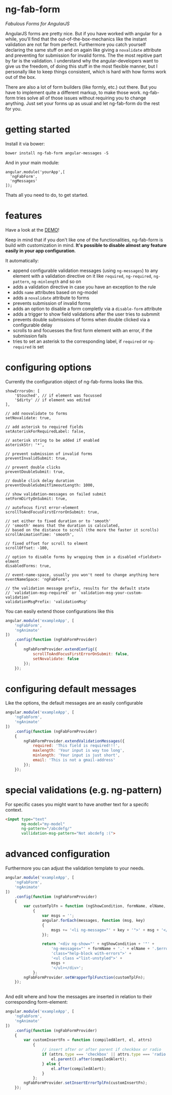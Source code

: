 ng-fab-form
===========
*Fabulous Forms for AngularJS*


AngularJS forms are pretty nice. But if you have worked with angular for a while, you'll find that the out-of-the-box-mechanics like the instant validation are not far from perfect. Furthermore you catch yourself declaring the same stuff on and on again like giving a `novalidate` attribute and preventing for submission for invalid forms. The the most repitive part by far is the validation. I understand why the angular-developers want to give us the freedom, of doing this stuff in the most flexible manner, but I personally like to keep things consistent, which is hard with how forms work out of the box.

There are also a lot of form builders (like formly, etc.) out there. But you have to implement quite a different markup, to make those work. ng-fab-form tries solve all of those issues without requiring you to change anything. Just set your forms up as usual and let ng-fab-form do the rest for you. 


getting started
===============
Install it via bower:
```
bower install ng-fab-form angular-messages -S
```
And in your main module:
```
angular.module('yourApp',[
  'ngFabForm',
  'ngMessages'
]);
```
Thats all you need to do, to get started.

features
===============
Have a look at the [DEMO](http://johannesjo.github.io/ng-fab-form#demo)!

Keep in mind that if you don't like one of the functionalities, ng-fab-form is build with customization in mind. **It's possible to disable almost any feature easily in your app configuration**.

It automatically:

* append configurable validation messages (using `ng-messages`) to any element  with a validation directive on it like `required`, `ng-required`, `ng-pattern`, `ng-minlength` and so on
* adds a validation directive in case you have an exception to the rule
* adds `name` attributes based on ng-model
* adds a `novalidate` attribute to forms
* prevents submission of invalid forms
* adds an option to disable a form completly via a `disable-form` attribute
* adds a trigger to show field validations after the user tries to submmit
* prevents double submissions of forms when double clicked via a configurable delay
* scrolls to and focuesses the first form element with an error, if the submission fails
* tries to set an asterisk to the corresponding label, if `required` or `ng-required` is set

configuring options
===================
Currently the configuration object of ng-fab-forms looks like this.
```
showErrorsOn: [
    '$touched', // if element was focussed 
    '$dirty' // if element was edited
],

// add noovalidate to forms
setNovalidate: true, 

// add asterisk to required fields
setAsteriskForRequiredLabel: false, 

// asterisk string to be added if enabled
asteriskStr: '*', 

// prevent submission of invalid forms
preventInvalidSubmit: true,

// prevent double clicks 
preventDoubleSubmit: true, 

// double click delay duration
preventDoubleSubmitTimeoutLength: 1000, 

// show validation-messages on failed submit
setFormDirtyOnSubmit: true, 

// autofocus first error-element
scrollToAndFocusFirstErrorOnSubmit: true, 

// set either to fixed duration or to 'smooth'
// 'smooth' means that the duration is calculated, 
// based on the distance to scroll (the more the faster it scrolls)
scrollAnimationTime: 'smooth',

// fixed offset for scroll to elment
scrollOffset: -100,

// option to disable forms by wrapping them in a disabled <fieldset> elment
disabledForms: true,

// event-name-space, usually you won't need to change anything here
eventNameSpace: 'ngFabForm',

// the validation message prefix, results for the default state
// `validation-msg-required` or `validation-msg-your-custom-validation`
validationMsgPrefix: 'validationMsg'
```
You can easily extend those configurations like this
```javascript
angular.module('exampleApp', [
    'ngFabForm',
    'ngAnimate'
])
    .config(function (ngFabFormProvider)
    {
        ngFabFormProvider.extendConfig({
            scrollToAndFocusFirstErrorOnSubmit: false,
            setNovalidate: false
        });
    });

```

configuring default messages
============================
Like the options, the default messages are an easily configurable 
```javascript
angular.module('exampleApp', [
    'ngFabForm',
    'ngAnimate'
])
    .config(function (ngFabFormProvider)
    {
        ngFabFormProvider.extendValidationMessages({
            required: 'This field is required!!!',
            maxlength: 'Your input is way too long',
            minlength: 'Your input is just short',
            email: 'This is not a gmail-address'
        });
    });

```

special validations (e.g. ng-pattern)
================================
For specific cases you might want to have another text for a specifc context.
```html
<input type="text"
       mg-model="my-model"
       ng-pattern="/abcdefg/"
       vallidation-msg-pattern="Not abcdefg :(">
```

advanced configuration
====================
Furthermore you can adjust the validation template to your needs.

```javascript
angular.module('exampleApp', [
    'ngFabForm',
    'ngAnimate'
])
    .config(function (ngFabFormProvider)
    {
        var customTplFn = function (ngShowCondition, formName, elName, messages)
            {
                var msgs = '';
                angular.forEach(messages, function (msg, key)
                {
                    msgs += '<li ng-message="' + key + '">' + msg + '</li>';
                });

                return '<div ng-show="' + ngShowCondition + '"' +
                    'ng-messages="' + formName + '.' + elName + '.$error" ' +
                    'class="help-block with-errors">' +
                    '<ul class ="list-unstyled">' +
                    msgs +
                    '</ul></div>';
            };
        ngFabFormProvider.setWrapperTplFunction(customTplFn);
    });
    
```

And edit where and how the messages are inserted in relation to their corresponding form-element:

```javascript
angular.module('exampleApp', [
    'ngFabForm',
    'ngAnimate'
])
    .config(function (ngFabFormProvider)
    {
        var customInsertFn = function (compiledAlert, el, attrs)
            {
                // insert after or after parent if checkbox or radio
                if (attrs.type === 'checkbox' || attrs.type === 'radio') {
                    el.parent().after(compiledAlert);
                } else {
                    el.after(compiledAlert);
                }
            };
        ngFabFormProvider.setInsertErrorTplFn(customInsertFn);
    });
    
```






